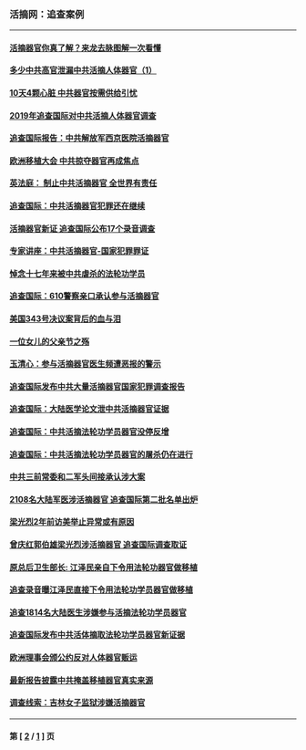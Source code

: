 ### 活摘网：追查案例
---
#### [活摘器官你真了解？来龙去脉图解一次看懂](../../pages/nf5880/n13013820.md?08080430) 
#### [多少中共高官泄漏中共活摘人体器官（1）](../../pages/nf5880/n12671234.md?08080430) 
#### [10天4颗心脏 中共器官按需供给引忧](../../pages/nf5880/n12326366.md?08080430) 
#### [2019年追查国际对中共活摘人体器官调查](../../pages/nf5880/n11917733.md?08080430) 
#### [追查国际报告：中共解放军西京医院活摘器官](../../pages/nf5880/n11838359.md?08080430) 
#### [欧洲移植大会 中共掠夺器官再成焦点](../../pages/nf5880/n11538883.md?08080430) 
#### [英法庭： 制止中共活摘器官 全世界有责任](../../pages/nf5880/n11330691.md?08080430) 
#### [追查国际：中共活摘器官犯罪还在继续](../../pages/nf5880/n11218301.md?08080430) 
#### [活摘器官新证 追查国际公布17个录音调查](../../pages/nf5880/n10897744.md?08080430) 
#### [专家讲座：中共活摘器官-国家犯罪罪证](../../pages/nf5880/n8828153.md?08080430) 
#### [悼念十七年来被中共虐杀的法轮功学员](../../pages/nf5880/n8124823.md?08080430) 
#### [追查国际：610警察亲口承认参与活摘器官](../../pages/nf5880/n8109067.md?08080430) 
#### [美国343号决议案背后的血与泪](../../pages/nf5880/n8020684.md?08080430) 
#### [一位女儿的父亲节之殇](../../pages/nf5880/n8014122.md?08080430) 
#### [玉清心：参与活摘器官医生频遭恶报的警示](../../pages/nf5880/n4637546.md?08080430) 
#### [追查国际发布中共大量活摘器官国家犯罪调查报告](../../pages/nf5880/n4613428.md?08080430) 
#### [追查国际：大陆医学论文泄中共活摘器官证据](../../pages/nf5880/n4608794.md?08080430) 
#### [追查国际：中共活摘法轮功学员器官没停反增](../../pages/nf5880/n4584075.md?08080430) 
#### [追查国际：中共活摘法轮功学员器官的屠杀仍在进行](../../pages/nf5880/n4299154.md?08080430) 
#### [中共三前常委和二军头间接承认涉大案](../../pages/nf5880/n4286244.md?08080430) 
#### [2108名大陆军医涉活摘器官 追查国际第二批名单出炉](../../pages/nf5880/n4284769.md?08080430) 
#### [梁光烈2年前访美举止异常或有原因](../../pages/nf5880/n4279686.md?08080430) 
#### [曾庆红郭伯雄梁光烈涉活摘器官 追查国际调查取证](../../pages/nf5880/n4278462.md?08080430) 
#### [原总后卫生部长: 江泽民亲自下令用法轮功器官做移植](../../pages/nf5880/n4263864.md?08080430) 
#### [追查录音曝江泽民直接下令用法轮功学员器官做移植](../../pages/nf5880/n4261268.md?08080430) 
#### [追查1814名大陆医生涉嫌参与活摘法轮功学员器官](../../pages/nf5880/n4259055.md?08080430) 
#### [追查国际发布中共活体摘取法轮功学员器官新证据](../../pages/nf5880/n4258255.md?08080430) 
#### [欧洲理事会颁公约反对人体器官贩运](../../pages/nf5880/n4206955.md?08080430) 
#### [最新报告披露中共掩盖移植器官真实来源](../../pages/nf5880/n4140084.md?08080430) 
#### [调查线索：吉林女子监狱涉嫌活摘器官](../../pages/nf5880/n4044366.md?08080430) 

---
#### 第 [ [2](./2.md?08080430) / [1](./1.md?08080430) ] 页
